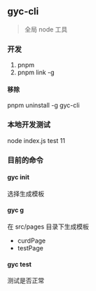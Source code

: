 ## gyc-cli

> 全局 node 工具

### 开发

1. pnpm
2. pnpm link -g

#### 移除

pnpm uninstall -g gyc-cli

### 本地开发测试

node index.js test 11

### 目前的命令

#### gyc init

选择生成模板

#### gyc g

在 src/pages 目录下生成模板

- curdPage
- testPage

#### gyc test <string>

测试是否正常

